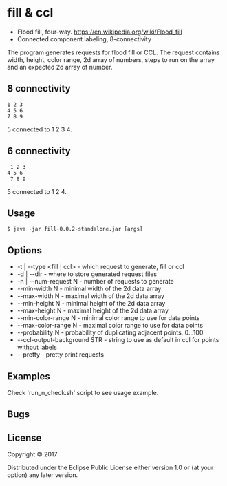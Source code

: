 # fill & ccl

* Flood fill, four-way. https://en.wikipedia.org/wiki/Flood_fill
* Connected component labeling, 8-connectivity

The program generates requests for flood fill or CCL. The request contains
width, height, color range, 2d array of numbers, steps to run on the array and
an expected 2d array of number.

## 8 connectivity

```
1 2 3
4 5 6
7 8 9
```

5 connected to 1 2 3 4.

## 6 connectivity

```
 1 2 3
4 5 6
 7 8 9
```

5 connected to 1 2 4.

## Usage

    $ java -jar fill-0.0.2-standalone.jar [args]

## Options

* -t | --type <fill | ccl> - which request to generate, fill or ccl
* -d | --dir <directory> - where to store generated request files
* -n | --num-request N - number of requests to generate
* --min-width N - minimal width of the 2d data array
* --max-width N - maximal width of the 2d data array
* --min-height N - minimal height of the 2d data array
* --max-height N - maximal height of the 2d data array
* --min-color-range N - minimal color range to use for data points
* --max-color-range N - maximal color range to use for data points
* --probability N - probability of duplicating adjacent points, 0...100
* --ccl-output-background STR - string to use as default in ccl for points without labels
* --pretty - pretty print requests

## Examples

Check 'run_n_check.sh' script to see usage example.

## Bugs

## License

Copyright © 2017

Distributed under the Eclipse Public License either version 1.0 or (at
your option) any later version.
